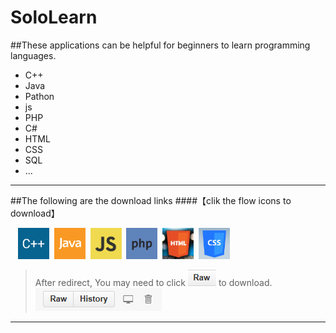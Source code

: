 # SoloLearn
##These applications can be helpful for beginners to learn programming languages.
* C++
* Java
* Pathon
* js
* PHP
* C#
* HTML
* CSS
* SQL
* ...

--------------
##The following are the download links
####【clik the flow icons to download】

&nbsp;&nbsp;
<a href="cplus.apk" target="_blank"><img src="https://github.com/lvze1992/SoloLearn/blob/master/1051.png" width="50px" height="50px"/></a>&nbsp;
<a href="http://www.baidu.com"><img src="https://raw.githubusercontent.com/lvze1992/SoloLearn/master/1068.png" width="50px" height="50px"/></a>&nbsp;
<a href="http://www.baidu.com"><img src="1024.png" width="50px" height="50px"/></a>&nbsp;
<a href="http://www.baidu.com"><img src="1059.png" width="50px" height="50px"/></a>&nbsp;
<a href="http://www.baidu.com"><img src="1014.png" width="50px" height="50px"/></a>&nbsp;
<a href="http://www.baidu.com"><img src="1023.png" width="50px" height="50px"/></a><br/>

>After redirect, You may need to click ![](download2.PNG) to download.  ![](download.PNG)
-------------
